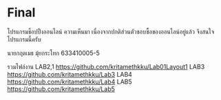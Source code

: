 # Final
โปรแกรมช็อปปิ้งออนไลน์ 
ความเห็นมา เนื่องจากปกติส่วนตัวชอบซื้อของออนไลน์อยู่แล้ว จึงสนใจโปรแกรมนี้ครับ

นายกฤตเมธ มุ้ยกระโทก 633410005-5

รวมไฟล์งาน
LAB2,1
  https://github.com/kritamethkku/Lab01Layout1
LAB3
  https://github.com/kritamethkku/Lab3
LAB4
  https://github.com/kritamethkku/Lab4
LAB5
  https://github.com/kritamethkku/Lab5
